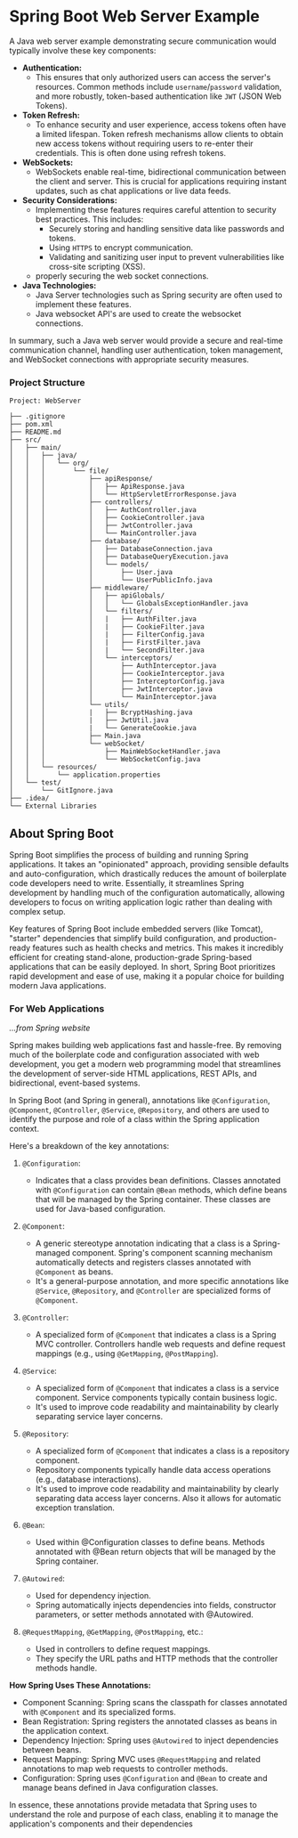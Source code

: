 # Spring Boot Web Server Example

A Java web server example demonstrating secure communication would typically involve these key components:

- **Authentication:**
  - This ensures that only authorized users can access the server's resources. Common methods include `username`/`password` validation, and more robustly, token-based authentication like `JWT` (JSON Web Tokens).
- **Token Refresh:**
  - To enhance security and user experience, access tokens often have a limited lifespan. Token refresh mechanisms allow clients to obtain new access tokens without requiring users to re-enter their credentials. This is often done using refresh tokens.
- **WebSockets:**
  - WebSockets enable real-time, bidirectional communication between the client and server. This is crucial for applications requiring instant updates, such as chat applications or live data feeds.
- **Security Considerations:**
  - Implementing these features requires careful attention to security best practices. This includes:
    - Securely storing and handling sensitive data like passwords and tokens.
    - Using `HTTPS` to encrypt communication.
    - Validating and sanitizing user input to prevent vulnerabilities like cross-site scripting (XSS).
  - properly securing the web socket connections.
- **Java Technologies:**
  - Java Server technologies such as Spring security are often used to implement these features.
  - Java websocket API's are used to create the websocket connections.

In summary, such a Java web server would provide a secure and real-time communication channel, handling user authentication, token management, and WebSocket connections with appropriate security measures.

### Project Structure

```
Project: WebServer

├── .gitignore
├── pom.xml
├── README.md
├── src/
│   ├── main/
│   │   ├── java/
│   │   │   └── org/
│   │   │       └── file/
│   │   │           ├── apiResponse/
│   │   │           │   ├── ApiResponse.java
│   │   │           │   └── HttpServletErrorResponse.java
│   │   │           ├── controllers/
│   │   │           │   ├── AuthController.java
│   │   │           │   ├── CookieController.java
│   │   │           │   ├── JwtController.java
│   │   │           │   └── MainController.java
│   │   │           ├── database/
│   │   │           │   ├── DatabaseConnection.java
│   │   │           │   ├── DatabaseQueryExecution.java
│   │   │           │   └── models/
│   │   │           │       ├── User.java
│   │   │           │       └── UserPublicInfo.java
│   │   │           ├── middleware/
│   │   │           │   ├── apiGlobals/
│   │   │           │   │   └── GlobalsExceptionHandler.java
│   │   │           │   └── filters/
│   │   │           │   |   ├── AuthFilter.java
│   │   │           │   |   ├── CookieFilter.java
│   │   │           │   |   ├── FilterConfig.java
│   │   │           │   |   ├── FirstFilter.java
│   │   │           │   |   └── SecondFilter.java
│   │   │           │   └── interceptors/
│   │   │           │       ├── AuthInterceptor.java
│   │   │           │       ├── CookieInterceptor.java
│   │   │           │       ├── InterceptorConfig.java
│   │   │           │       ├── JwtInterceptor.java
│   │   │           │       └── MainInterceptor.java
│   │   │           └── utils/
│   │   │           |   ├── BcryptHashing.java
│   │   │           |   ├── JwtUtil.java
│   │   │           |   └── GenerateCookie.java
│   │   │           ├── Main.java
│   │   │           └── webSocket/
│   │   │               ├── MainWebSocketHandler.java
│   │   │               └── WebSocketConfig.java
│   │   └── resources/
│   │       └── application.properties
│   └── test/
│       └── GitIgnore.java
├── .idea/
└── External Libraries
```

## About Spring Boot

Spring Boot simplifies the process of building and running Spring applications. It takes an "opinionated" approach, providing sensible defaults and auto-configuration, which drastically reduces the amount of boilerplate code developers need to write. Essentially, it streamlines Spring development by handling much of the configuration automatically, allowing developers to focus on writing application logic rather than dealing with complex setup.

Key features of Spring Boot include embedded servers (like Tomcat), "starter" dependencies that simplify build configuration, and production-ready features such as health checks and metrics. This makes it incredibly efficient for creating stand-alone, production-grade Spring-based applications that can be easily deployed. In short, Spring Boot prioritizes rapid development and ease of use, making it a popular choice for building modern Java applications.

### For Web Applications

_...from Spring website_

Spring makes building web applications fast and hassle-free. By removing much of the boilerplate code and configuration associated with web development, you get a modern web programming model that streamlines the development of server-side HTML applications, REST APIs, and bidirectional, event-based systems.

In Spring Boot (and Spring in general), annotations like `@Configuration`, `@Component`, `@Controller`, `@Service`, `@Repository`, and others are used to identify the purpose and role of a class within the Spring application context.

Here's a breakdown of the key annotations:

1. `@Configuration`:

   - Indicates that a class provides bean definitions.
     Classes annotated with `@Configuration` can contain `@Bean` methods, which define beans that will be managed by the Spring container.
     These classes are used for Java-based configuration.

1. `@Component`:

   - A generic stereotype annotation indicating that a class is a Spring-managed component.
     Spring's component scanning mechanism automatically detects and registers classes annotated with `@Component` as beans.
   - It's a general-purpose annotation, and more specific annotations like `@Service`, `@Repository`, and `@Controller` are specialized forms of `@Component`.

1. `@Controller`:

   - A specialized form of `@Component` that indicates a class is a Spring MVC controller.
     Controllers handle web requests and define request mappings (e.g., using `@GetMapping`, `@PostMapping`).

1. `@Service`:

   - A specialized form of `@Component` that indicates a class is a service component.
     Service components typically contain business logic.
   - It's used to improve code readability and maintainability by clearly separating service layer concerns.

1. `@Repository`:

   - A specialized form of `@Component` that indicates a class is a repository component.
   - Repository components typically handle data access operations (e.g., database interactions).
   - It's used to improve code readability and maintainability by clearly separating data access layer concerns. Also it allows for automatic exception translation.

1. `@Bean`:

   - Used within @Configuration classes to define beans.
     Methods annotated with @Bean return objects that will be managed by the Spring container.

1. `@Autowired`:

   - Used for dependency injection.
   - Spring automatically injects dependencies into fields, constructor parameters, or setter methods annotated with @Autowired.

1. `@RequestMapping`, `@GetMapping`, `@PostMapping`, etc.:

   - Used in controllers to define request mappings.
   - They specify the URL paths and HTTP methods that the controller methods handle.

**How Spring Uses These Annotations:**

- Component Scanning: Spring scans the classpath for classes annotated with `@Component` and its specialized forms.
- Bean Registration: Spring registers the annotated classes as beans in the application context.
- Dependency Injection: Spring uses `@Autowired` to inject dependencies between beans.
- Request Mapping: Spring MVC uses `@RequestMapping` and related annotations to map web requests to controller methods.
- Configuration: Spring uses `@Configuration` and `@Bean` to create and manage beans defined in Java configuration classes.

In essence, these annotations provide metadata that Spring uses to understand the role and purpose of each class, enabling it to manage the application's components and their dependencies
